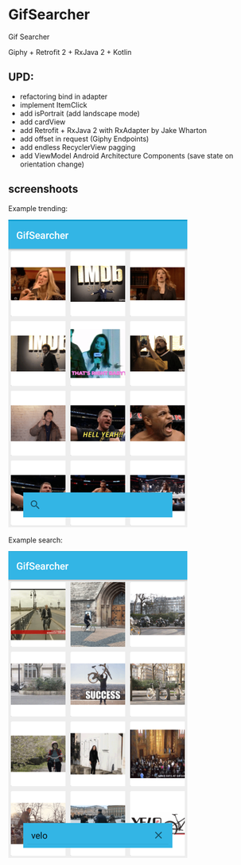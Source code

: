 # GifSearcher
Gif Searcher

Giphy + Retrofit 2 + RxJava 2 + Kotlin

## UPD:
- refactoring bind in adapter
- implement ItemClick
- add isPortrait (add landscape mode)
- add cardView
- add Retrofit + RxJava 2 with RxAdapter by Jake Wharton
- add offset in request (Giphy Endpoints)
- add endless RecyclerView pagging
- add ViewModel Android Architecture Components (save state on orientation change)

## screenshoots

Example trending:

<img alt="screen trend" src="/images/trend_second.png" />

Example search:

<img alt="screen search" src="/images/search_second.png" />
